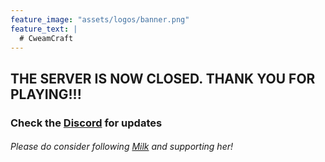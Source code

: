```yaml
---
feature_image: "assets/logos/banner.png"
feature_text: |
  # CweamCraft
---
```


## THE SERVER IS NOW CLOSED. THANK YOU FOR PLAYING!!!

### Check the [Discord](https://discord.gg/sbFJt4d4B5) for updates


###### Please do consider following [Milk](https://twitch.tv/cweamcat) and supporting her!